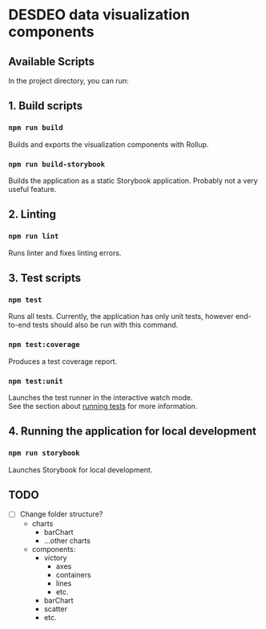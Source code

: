# DESDEO data visualization components

## Available Scripts
In the project directory, you can run:

## 1. Build scripts
### `npm run build`
Builds and exports the visualization components with Rollup.

### `npm run build-storybook`
Builds the application as a static Storybook application. Probably not a very useful feature.

## 2. Linting
### `npm run lint`
Runs linter and fixes linting errors.

## 3. Test scripts
### `npm test`
Runs all tests. Currently, the application has only unit tests, however end-to-end tests should also be run with this command.

### `npm test:coverage`
Produces a test coverage report.

### `npm test:unit`
Launches the test runner in the interactive watch mode.\
See the section about [running tests](https://facebook.github.io/create-react-app/docs/running-tests) for more information.

## 4. Running the application for local development
### `npm run storybook`
Launches Storybook for local development.

## TODO
- [ ] Change folder structure?
  - charts
    - barChart
    - ...other charts
  - components:
    - victory
      - axes
      - containers
      - lines
      - etc.
    - barChart
    - scatter
    - etc.
    